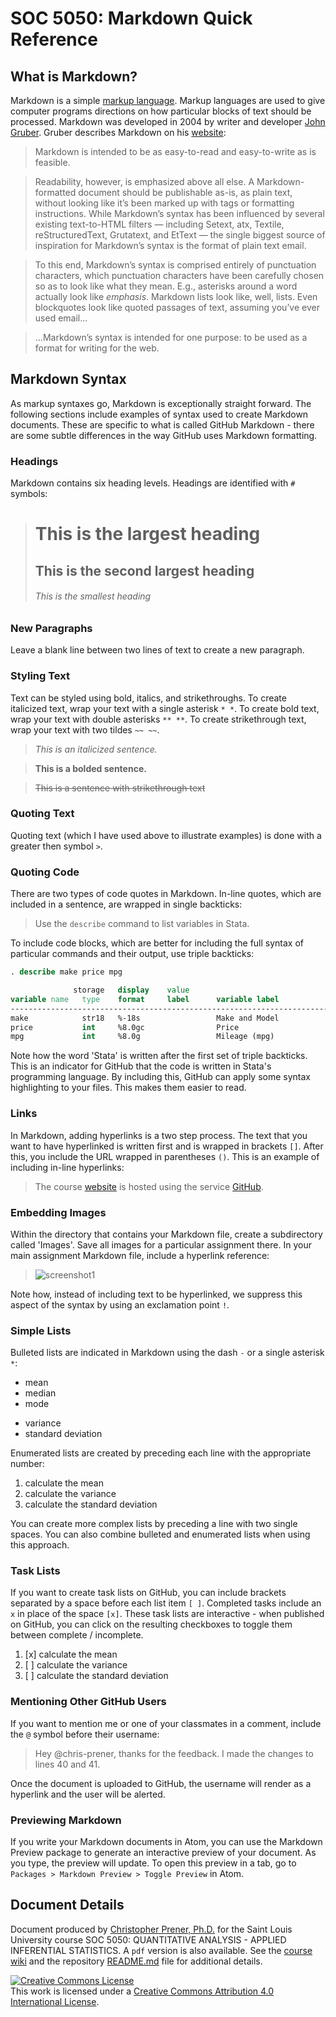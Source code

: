 # SOC 5050: Markdown Quick Reference

## What is Markdown?
Markdown is a simple [markup language](https://en.wikipedia.org/wiki/Markup_language). Markup languages are used to give computer programs directions on how particular blocks of text should be processed. Markdown was developed in 2004 by writer and developer [John Gruber](http://daringfireball.net). Gruber describes Markdown on his [website](http://daringfireball.net/projects/markdown/):
> Markdown is intended to be as easy-to-read and easy-to-write as is feasible.

> Readability, however, is emphasized above all else. A Markdown-formatted document should be publishable as-is, as plain text, without looking like it’s been marked up with tags or formatting instructions. While Markdown’s syntax has been influenced by several existing text-to-HTML filters — including Setext, atx, Textile, reStructuredText, Grutatext, and EtText — the single biggest source of inspiration for Markdown’s syntax is the format of plain text email.

> To this end, Markdown’s syntax is comprised entirely of punctuation characters, which punctuation characters have been carefully chosen so as to look like what they mean. E.g., asterisks around a word actually look like *emphasis*. Markdown lists look like, well, lists. Even blockquotes look like quoted passages of text, assuming you’ve ever used email...

> ...Markdown’s syntax is intended for one purpose: to be used as a format for writing for the web.

## Markdown Syntax
As markup syntaxes go, Markdown is exceptionally straight forward. The following sections include examples of syntax used to create Markdown documents. These are specific to what is called GitHub Markdown - there are some subtle differences in the way GitHub uses Markdown formatting.

### Headings
Markdown contains six heading levels. Headings are identified with `#` symbols:

> # This is the largest heading
> ## This is the second largest heading
> ###### This is the smallest heading

### New Paragraphs
Leave a blank line between two lines of text to create a new paragraph.

### Styling Text
Text can be styled using bold, italics, and strikethroughs. To create italicized text, wrap your text with a single asterisk `* *`. To create bold text, wrap your text with double asterisks `** **`. To create strikethrough text, wrap your text with two tildes `~~ ~~`.

> *This is an italicized sentence.*

> **This is a bolded sentence.**

> ~~This is a sentence with strikethrough text~~

### Quoting Text
Quoting text (which I have used above to illustrate examples) is done with a greater then symbol `>`.

### Quoting Code
There are two types of code quotes in Markdown. In-line quotes, which are included in a sentence, are wrapped in single backticks:
> Use the `describe` command to list variables in Stata.

To include code blocks, which are better for including the full syntax of particular commands and their output, use triple backticks:

```Stata
. describe make price mpg

              storage   display    value
variable name   type    format     label      variable label
--------------------------------------------------------------------------------
make            str18   %-18s                 Make and Model
price           int     %8.0gc                Price
mpg             int     %8.0g                 Mileage (mpg)
```
Note how the word 'Stata' is written after the first set of triple backticks. This is an indicator for GitHub that the code is written in Stata's programming language. By including this, GitHub can apply some syntax highlighting to your files. This makes them easier to read.

### Links
In Markdown, adding hyperlinks is a two step process. The text that you want to have hyperlinked is written first and is wrapped in brackets `[]`. After this, you include the URL wrapped in parentheses `()`. This is an example of including in-line hyperlinks:

> The course [website](https://github.com/slu-soc5050) is hosted using the service [GitHub](https://github.com).

### Embedding Images
Within the directory that contains your Markdown file, create a subdirectory called 'Images'. Save all images for a particular assignment there. In your main assignment Markdown file, include a hyperlink reference:

> ![screenshot1](https://github.com/slu-soc5050/jdoe/blob/master/ps1/images/image1.png)

Note how, instead of including text to be hyperlinked, we suppress this aspect of the syntax by using an exclamation point `!`.

### Simple Lists
Bulleted lists are indicated in Markdown using the dash `-` or a single asterisk `*`:

- mean
- median
- mode
* variance
* standard deviation

Enumerated lists are created by preceding each line with the appropriate number:

1. calculate the mean
2. calculate the variance
3. calculate the standard deviation

You can create more complex lists by preceding a line with two single spaces. You can also combine bulleted and enumerated lists when using this approach.

### Task Lists
If you want to create task lists on GitHub, you can include brackets separated by a space before each list item `[ ]`. Completed tasks include an `x` in place of the space `[x]`.  These task lists are interactive - when published on GitHub, you can click on the resulting checkboxes to toggle them between complete / incomplete.

1. [x] calculate the mean
2. [ ] calculate the variance
3. [ ] calculate the standard deviation

### Mentioning Other GitHub Users
If you want to mention me or one of your classmates in a comment, include the `@` symbol before their username:

> Hey @chris-prener, thanks for the feedback. I made the changes to lines 40 and 41.

Once the document is uploaded to GitHub, the username will render as a hyperlink and the user will be alerted.

### Previewing Markdown
If you write your Markdown documents in Atom, you can use the Markdown Preview package to generate an interactive preview of your document. As you type, the preview will update. To open this preview in a tab, go to `Packages > Markdown Preview > Toggle Preview` in Atom.

## Document Details
Document produced by [Christopher Prener, Ph.D.](https://chrisprener.net) for the Saint Louis University course SOC 5050: QUANTITATIVE ANALYSIS - APPLIED INFERENTIAL STATISTICS. A `pdf` version is also available. See the [course wiki](https://github.com/slu-soc5050/Core-Documents/wiki) and the repository [README.md](https://github.com/slu-soc5050/Week-03) file for additional details.

<a rel="license" href="http://creativecommons.org/licenses/by/4.0/"><img alt="Creative Commons License" style="border-width:0" src="https://i.creativecommons.org/l/by/4.0/88x31.png" /></a><br />This work is licensed under a <a rel="license" href="http://creativecommons.org/licenses/by/4.0/">Creative Commons Attribution 4.0 International License</a>.
